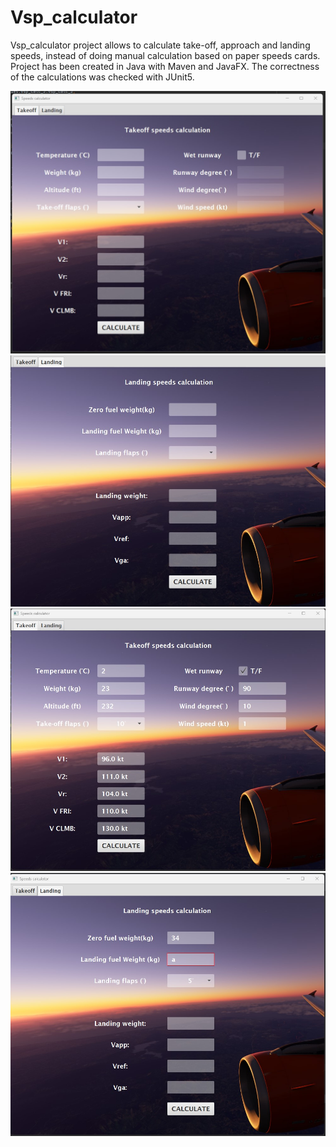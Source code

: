 # Vsp_calculator
Vsp_calculator project allows to calculate take-off, approach and landing speeds, instead of doing manual calculation based on paper speeds cards. Project has been created in Java with Maven and JavaFX. The correctness of the calculations was checked with JUnit5.


![App Screenshot](https://github.com/joancies/Vsp_calculator/blob/main/screenshots/takeoff.jpg?raw=true)
![App Screenshot](https://github.com/joancies/Vsp_calculator/blob/main/screenshots/landing.jpg?raw=true)
![App Screenshot](https://github.com/joancies/Vsp_calculator/blob/main/screenshots/calculation.jpg?raw=true)
![App Screenshot](https://github.com/joancies/Vsp_calculator/blob/main/screenshots/incorrect_calculation.jpg?raw=true)
